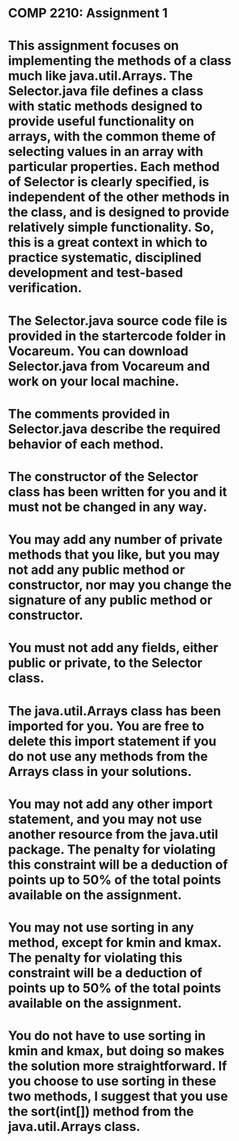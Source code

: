 # COMP 2210: Assignment 1

# This assignment focuses on implementing the methods of a class much like java.util.Arrays. The Selector.java file defines a class with static methods designed to provide useful functionality on arrays, with the common theme of selecting values in an array with particular properties. Each method of Selector is clearly specified, is independent of the other methods in the class, and is designed to provide relatively simple functionality. So, this is a great context in which to practice systematic, disciplined development and test-based verification.

# The Selector.java source code file is provided in the startercode folder in Vocareum. You can download Selector.java from Vocareum and work on your local machine.

# The comments provided in Selector.java describe the required behavior of each method.

# The constructor of the Selector class has been written for you and it must not be changed in any way.

# You may add any number of private methods that you like, but you may not add any public method or constructor, nor may you change the signature of any public method or constructor.

# You must not add any fields, either public or private, to the Selector class.

# The java.util.Arrays class has been imported for you. You are free to delete this import statement if you do not use any methods from the Arrays class in your solutions.

# You may not add any other import statement, and you may not use another resource from the java.util package. The penalty for violating this constraint will be a deduction of points up to 50% of the total points available on the assignment.

# You may not use sorting in any method, except for kmin and kmax. The penalty for violating this constraint will be a deduction of points up to 50% of the total points available on the assignment.

# You do not have to use sorting in kmin and kmax, but doing so makes the solution more straightforward. If you choose to use sorting in these two methods, I suggest that you use the sort(int[]) method from the java.util.Arrays class.
